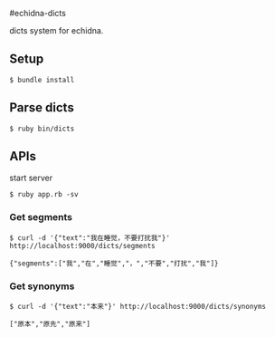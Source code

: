 #echidna-dicts

dicts system for echidna.

## Setup

```
$ bundle install
```

## Parse dicts

```
$ ruby bin/dicts
```

## APIs

start server

```
$ ruby app.rb -sv
```

### Get segments

```
$ curl -d '{"text":"我在睡觉，不要打扰我"}' http://localhost:9000/dicts/segments

{"segments":["我","在","睡觉","，","不要","打扰","我"]}
```

### Get synonyms

```
$ curl -d '{"text":"本来"}' http://localhost:9000/dicts/synonyms

["原本","原先","原来"]
```

